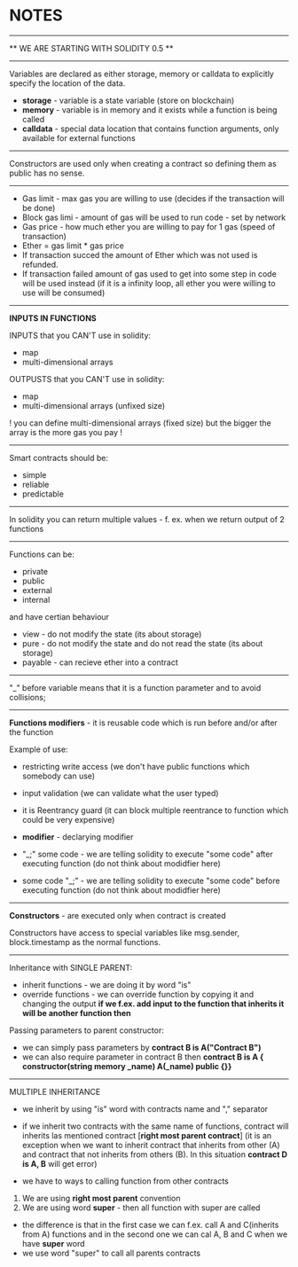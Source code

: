 # NOTES

***
** WE ARE STARTING WITH SOLIDITY 0.5 **
***

Variables are declared as either storage, memory or calldata to explicitly specify the location of the data.
- **storage** - variable is a state variable (store on blockchain)
- **memory** - variable is in memory and it exists while a function is being called
- **calldata** - special data location that contains function arguments, only available for external functions
***
Constructors are used only when creating a contract so defining them as public has no sense.
***
- Gas limit - max gas you are willing to use (decides if the transaction will be done)
- Block gas limi - amount of gas will be used to run code - set by network
- Gas price - how much ether you are willing to pay for 1 gas (speed of transaction)
- Ether = gas limit * gas price
- If transaction succed the amount of Ether which was not used is refunded.
- If transaction failed amount of gas used to get into some step in code will be used instead (if it is a infinity loop, all ether you were willing to use will be consumed)
***
**INPUTS IN FUNCTIONS**

INPUTS that you CAN'T use in solidity:
- map
- multi-dimensional arrays 

OUTPUSTS that you CAN'T use in solidity:
- map
- multi-dimensional arrays (unfixed size)

! you can define multi-dimensional arrays (fixed size) but the bigger the array is the more gas you pay !

***
Smart contracts should be:
- simple
- reliable 
- predictable
***
In solidity you can return multiple values - f. ex. when we return output of 2 functions 
***
Functions can be:
- private
- public
- external
- internal 

and have certian behaviour

- view - do not modify the state (its about storage)
- pure - do not modify the state and do not read the state (its about storage)
- payable - can recieve ether into a contract

***

"_" before variable means that it is a function parameter and to avoid collisions;

***
**Functions modifiers** - it is reusable code which is run before and/or after the function

Example of use:
- restricting write access (we don't have public functions which somebody can use)
- input validation (we can validate what the user typed)
- it is Reentrancy guard (it can block multiple reentrance to function which could be very expensive)

- **modifier** - declarying modifier
- "_;" some code - we are telling solidity to execute "some code" after executing function (do not think about modidfier here)
- some code "_;" - we are telling solidity to execute "some code" before executing function (do not think about modidfier here)

***

**Constructors** - are executed only when contract is created

Constructors have access to special variables like msg.sender, block.timestamp as the normal functions.

***

Inheritance with SINGLE PARENT:
- inherit functions  - we are doing it by word "is"
- override functions - we can override function by copying it and changing the output 
**if we f.ex. add input to the function that inherits it will be another function then**

Passing parameters to parent constructor:
- we can simply pass parameters by **contract B is A("Contract B")**
- we can also require parameter in contract B then **contract B is A { constructor(string memory _name) A(_name) public {}}**

***
MULTIPLE INHERITANCE

- we inherit by using "is" word with contracts name and "," separator
- if we inherit two contracts with the same name of functions,  contract will inherits las mentioned contract [**right most parent contract**] 
(it is an exception when we want to inherit contract that inherits from other (A) and contract that not inherits from others (B).
In this situation **contract D is A, B** will get error)


- we have to ways to calling function from other contracts 
1. We are using **right most parent** convention 
2. We are using word **super** - then all function with super are called
- the difference is that in the first case we can f.ex. call A and C(inherits from A) functions and in 
the second one we can cal A, B and C when we have **super** word
- we use word "super" to call all parents contracts

